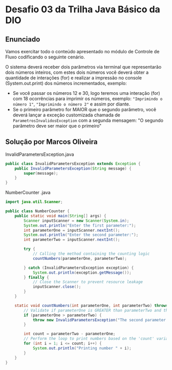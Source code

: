 # Desafio 03 da Trilha Java Básico da DIO

## Enunciado

Vamos exercitar todo o conteúdo apresentado no módulo de Controle de Fluxo codificando o seguinte cenário.

O sistema deverá receber dois parâmetros via terminal que representarão dois números inteiros, com estes dois números você deverá obter a quantidade de interações (for) e realizar a impressão no console (System.out.print) dos números incrementados, exemplo:

* Se você passar os números 12 e 30, logo teremos uma interação (for) com 18 ocorrências para imprimir os números, exemplo: `"Imprimindo o número 1"`, `"Imprimindo o número 2"` e assim por diante.
* Se o primeiro parâmetro for MAIOR que o segundo parâmetro, você deverá lançar a exceção customizada chamada de `ParametrosInvalidosException` com a segunda mensagem: "O segundo parâmetro deve ser maior que o primeiro"   

## Solução por Marcos Oliveira

InvalidParametersException.java
```java
public class InvalidParametersException extends Exception {
    public InvalidParametersException(String message) {
        super(message);
    }
}
``` 


NumberCounter .java

```java
import java.util.Scanner;

public class NumberCounter {
    public static void main(String[] args) {
        Scanner inputScanner = new Scanner(System.in);
        System.out.println("Enter the first parameter:");
        int parameterOne = inputScanner.nextInt();
        System.out.println("Enter the second parameter:");
        int parameterTwo = inputScanner.nextInt();

        try {
            // Calling the method containing the counting logic
            countNumbers(parameterOne, parameterTwo);

        } catch (InvalidParametersException exception) {
            System.out.println(exception.getMessage());
        } finally {
            // Close the Scanner to prevent resource leakage
            inputScanner.close();
        }
    }

    static void countNumbers(int parameterOne, int parameterTwo) throws InvalidParametersException {
        // Validate if parameterOne is GREATER than parameterTwo and throw the exception
        if (parameterOne > parameterTwo) {
            throw new InvalidParametersException("The second parameter must be greater than the first.");
        }

        int count = parameterTwo - parameterOne;
        // Perform the loop to print numbers based on the 'count' variable
        for (int i = 1; i <= count; i++) {
            System.out.println("Printing number " + i);
        }
    }
}
```
